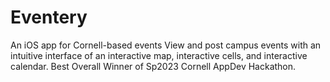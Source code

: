 # Eventery
An iOS app for Cornell-based events
View and post campus events with an intuitive interface of an interactive map, interactive cells, and interactive calendar.
Best Overall Winner of Sp2023 Cornell AppDev Hackathon.
